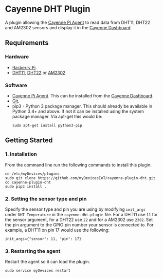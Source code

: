 # Cayenne DHT Plugin
A plugin allowing the [Cayenne Pi Agent](https://github.com/myDevicesIoT/Cayenne-Agent) to read data from DHT11, DHT22 and AM2302 sensors and display it in the [Cayenne Dashboard](https://cayenne.mydevices.com).

## Requirements
### Hardware
* [Rasberry Pi](https://www.raspberrypi.org).
* [DHT11](https://www.adafruit.com/product/386), [DHT22](https://www.adafruit.com/product/385) or [AM2302](https://www.adafruit.com/product/393)

### Software
* [Cayenne Pi Agent](https://github.com/myDevicesIoT/Cayenne-Agent). This can be installed from the [Cayenne Dashboard](https://cayenne.mydevices.com).
* [Git](https://git-scm.com/).
* pip3 - Python 3 package manager. This should already be available in Python 3.4+ and above. If not it can be installed using the system package manager. Via apt-get this would be:
  ```
  sudo apt-get install python3-pip
  ```

## Getting Started
### 1. Installation

   From the command line run the following commands to install this plugin.
   ```
   cd /etc/myDevices/plugins
   sudo git clone https://github.com/myDevicesIoT/cayenne-plugin-dht.git
   cd cayenne-plugin-dht
   sudo pip3 install .
   ```

### 2. Setting the sensor type and pin

   Specify the sensor type and pin you are using by modifying `init_args` under `DHT Temperature` in the `cayenne-dht.plugin` file.
   For a DHT11 use `11` for the sensor argument, for a DHT22 use `22` and for a AM2302 use `2302`. Set the pin argument to the GPIO
   pin number your sensor is connected to. For example, a DHT11 on pin 17 would use the following:
   ```
   init_args={"sensor": 11, "pin": 17}
   ```

### 3. Restarting the agent

   Restart the agent so it can load the plugin.
   ```
   sudo service myDevices restart
   ```
